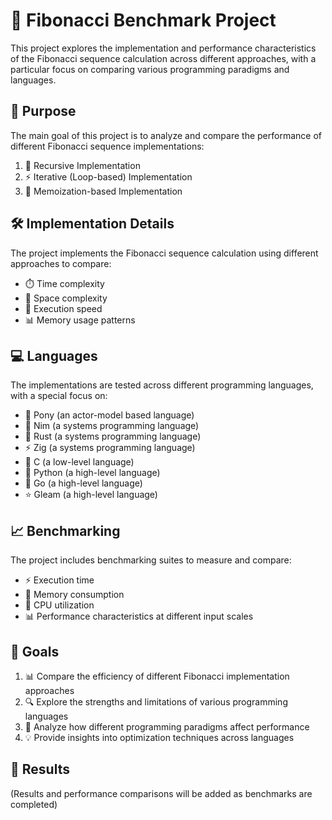 # 🧮 Fibonacci Benchmark Project

This project explores the implementation and performance characteristics of the Fibonacci sequence calculation across different approaches, with a particular focus on comparing various programming paradigms and languages.

## 🎯 Purpose

The main goal of this project is to analyze and compare the performance of different Fibonacci sequence implementations:

1. 🔄 Recursive Implementation
2. ⚡ Iterative (Loop-based) Implementation
3. 🧠 Memoization-based Implementation

## 🛠️ Implementation Details

The project implements the Fibonacci sequence calculation using different approaches to compare:
- ⏱️ Time complexity
- 💾 Space complexity
- 🚀 Execution speed
- 📊 Memory usage patterns

## 💻 Languages

The implementations are tested across different programming languages, with a special focus on:
- 🐎 Pony (an actor-model based language)
- 👑 Nim (a systems programming language)
- 🦀 Rust (a systems programming language)
- ⚡️ Zig (a systems programming language)
- 👴 C (a low-level language)
- 🐍 Python (a high-level language)
- 🐹 Go (a high-level language)
- ⭐ Gleam (a high-level language)

## 📈 Benchmarking

The project includes benchmarking suites to measure and compare:
- ⚡ Execution time
- 🧮 Memory consumption
- 🔋 CPU utilization
- 📊 Performance characteristics at different input scales

## 🎯 Goals

1. 📊 Compare the efficiency of different Fibonacci implementation approaches
2. 🔍 Explore the strengths and limitations of various programming languages
3. 🧪 Analyze how different programming paradigms affect performance
4. 💡 Provide insights into optimization techniques across languages

## 📝 Results

(Results and performance comparisons will be added as benchmarks are completed)
